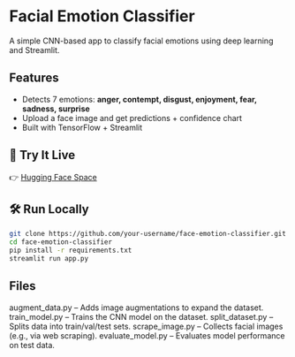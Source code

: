 # Facial Emotion Classifier

A simple CNN-based app to classify facial emotions using deep learning and Streamlit.

## Features

- Detects 7 emotions: **anger, contempt, disgust, enjoyment, fear, sadness, surprise**
- Upload a face image and get predictions + confidence chart
- Built with TensorFlow + Streamlit

## 🚀 Try It Live

👉 [Hugging Face Space](https://huggingface.co/spaces/maulanaibrohim/facial-emotion-classifier)

## 🛠️ Run Locally

```bash
git clone https://github.com/your-username/face-emotion-classifier.git
cd face-emotion-classifier
pip install -r requirements.txt
streamlit run app.py
```

## Files

augment_data.py – Adds image augmentations to expand the dataset.
train_model.py – Trains the CNN model on the dataset.
split_dataset.py – Splits data into train/val/test sets.
scrape_image.py – Collects facial images (e.g., via web scraping).
evaluate_model.py – Evaluates model performance on test data.
